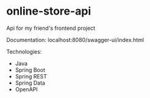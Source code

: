 # online-store-api
 Api for my friend's frontend project

 Documentation: localhost:8080/swagger-ui/index.html
 
 Technologies:
 * Java
 * Spring Boot
 * Spring REST
 * Spring Data
 * OpenAPI